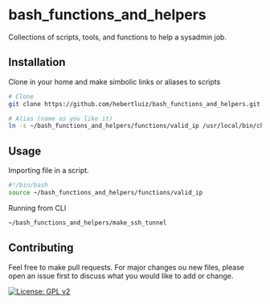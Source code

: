 # bash_functions_and_helpers
Collections of scripts, tools, and functions to help a sysadmin job.

## Installation

Clone in your home and make simbolic links or aliases to scripts

```bash
# Clone 
git clone https://github.com/hebertluiz/bash_functions_and_helpers.git

# Alias (name as you like it)
ln -s ~/bash_functions_and_helpers/functions/valid_ip /usr/local/bin/check_valid_ip
```

## Usage

Importing file in a script.
```bash
#!/bin/bash 
source ~/bash_functions_and_helpers/functions/valid_ip
```
Running from CLI
```bash
~/bash_functions_and_helpers/make_ssh_tunnel 
```

## Contributing
Feel free to make pull requests. For major changes ou new files, please open an issue first to discuss what you would like to add or change.

[![License: GPL v2](https://img.shields.io/badge/License-GPL%20v2-blue.svg)](https://www.gnu.org/licenses/old-licenses/gpl-2.0.en.html)
